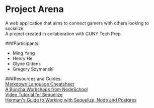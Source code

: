 # Project Arena
A web application that aims to connect gamers with others looking to socialize. <br />
A project created in collaboration with CUNY Tech Prep.

###Participants: <br />
* Ming Yang <br />
* Henry He  <br />
* Glyne Gittens <br />
* Gregory Szymanski <br />

###Resources and Guides: <br />
[Markdown Language Cheatsheet](https://github.com/adam-p/markdown-here/wiki/Markdown-Cheatsheet#links)<br />
[A Buncha Workshops from NodeSchool](http://nodeschool.io/#workshoppers)<br />
[Video Tutorial for Sequelize](https://www.youtube.com/playlist?list=PL5ze0DjYv5DYBDfl0vF_VRxEu8JdTIHlR)<br />
[Herman's Guide to Working with Sequelize, Node and Postgres](http://mherman.org/blog/2015/10/22/node-postgres-sequelize/#.WAOyLegrLIW)<br />
